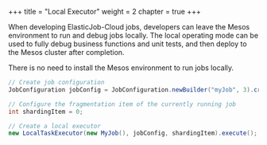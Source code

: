 +++ title = "Local Executor"
weight = 2 chapter = true +++

When developing ElasticJob-Cloud jobs, developers can leave the Mesos environment to run and debug jobs locally. The
local operating mode can be used to fully debug business functions and unit tests, and then deploy to the Mesos cluster
after completion.

There is no need to install the Mesos environment to run jobs locally.

```java
// Create job configuration
JobConfiguration jobConfig = JobConfiguration.newBuilder("myJob", 3).cron("0/5 * * * * ?").build();

// Configure the fragmentation item of the currently running job
int shardingItem = 0;

// Create a local executor
new LocalTaskExecutor(new MyJob(), jobConfig, shardingItem).execute();
```